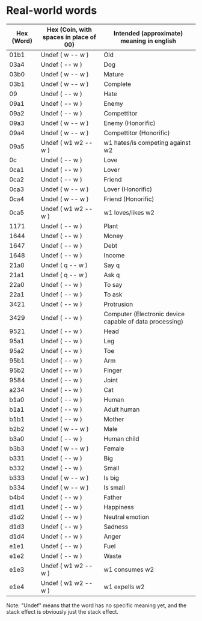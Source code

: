 # Real-world words

Hex (Word) | Hex (Coin, with spaces in place of 00)  | Intended (approximate) meaning in english
---------- | --------------------------------------- | --------------------------------------------------------------------
01b1       | Undef ( w -- w )                        | Old
03a4       | Undef ( -- w )                          | Dog
03b0       | Undef ( w -- w )                        | Mature
03b1       | Undef ( w -- w )                        | Complete
09         | Undef ( -- w )                          | Hate
09a1       | Undef ( -- w )                          | Enemy
09a2       | Undef ( -- w )                          | Compettitor
09a3       | Undef ( w -- w )                        | Enemy (Honorific)
09a4       | Undef ( w -- w )                        | Compettitor (Honorific)
09a5       | Undef ( w1 w2 -- w )                    | w1 hates/is competing against w2
0c         | Undef ( -- w )                          | Love
0ca1       | Undef ( -- w )                          | Lover
0ca2       | Undef ( -- w )                          | Friend
0ca3       | Undef ( w -- w )                        | Lover (Honorific)
0ca4       | Undef ( w -- w )                        | Friend (Honorific)
0ca5       | Undef ( w1 w2 -- w )                    | w1 loves/likes w2
1171       | Undef ( -- w )                          | Plant
1644       | Undef ( -- w )                          | Money
1647       | Undef ( -- w )                          | Debt
1648       | Undef ( -- w )                          | Income
21a0       | Undef ( q -- w )                        | Say q
21a1       | Undef ( q -- w )                        | Ask q
22a0       | Undef ( -- w )                          | To say
22a1       | Undef ( -- w )                          | To ask
3421       | Undef ( -- w )                          | Protrusion
3429       | Undef ( -- w )                          | Computer (Electronic device capable of data processing)
9521       | Undef ( -- w )                          | Head
95a1       | Undef ( -- w )                          | Leg
95a2       | Undef ( -- w )                          | Toe
95b1       | Undef ( -- w )                          | Arm
95b2       | Undef ( -- w )                          | Finger
9584       | Undef ( -- w )                          | Joint
a234       | Undef ( -- w )                          | Cat
b1a0       | Undef ( -- w )                          | Human
b1a1       | Undef ( -- w )                          | Adult human
b1b1       | Undef ( -- w )                          | Mother
b2b2       | Undef ( w -- w )                        | Male
b3a0       | Undef ( -- w )                          | Human child
b3b3       | Undef ( w -- w )                        | Female
b331       | Undef ( -- w )                          | Big
b332       | Undef ( -- w )                          | Small
b333       | Undef ( w -- w )                        | Is big
b334       | Undef ( w -- w )                        | Is small
b4b4       | Undef ( -- w )                          | Father
d1d1       | Undef ( -- w )                          | Happiness
d1d2       | Undef ( -- w )                          | Neutral emotion
d1d3       | Undef ( -- w )                          | Sadness
d1d4       | Undef ( -- w )                          | Anger
e1e1       | Undef ( -- w )                          | Fuel
e1e2       | Undef ( -- w )                          | Waste
e1e3       | Undef ( w1 w2 -- w )                    | w1 consumes w2
e1e4       | Undef ( w1 w2 -- w )                    | w1 expells w2

Note: "Undef" means that the word has no specific meaning yet, and the stack effect is obviously just the stack effect.
